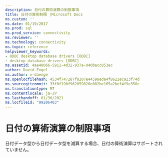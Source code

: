 ```yaml
---
description: 日付の算術演算の制限事項
title: 日付の算術制限 |Microsoft Docs
ms.custom: ''
ms.date: 01/19/2017
ms.prod: sql
ms.prod_service: connectivity
ms.reviewer: ''
ms.technology: connectivity
ms.topic: reference
helpviewer_keywords:
- ODBC desktop database drivers [ODBC]
- desktop database drivers [ODBC]
ms.assetid: 4ae40066-5911-4d32-937a-040bacc853ec
author: David-Engel
ms.author: v-daenge
ms.openlocfilehash: 4534f747287f8207e44598eda4f8622ec923f74d
ms.sourcegitcommit: 33f0f190f962059826e002be165a2bef4f9e350c
ms.translationtype: MT
ms.contentlocale: ja-JP
ms.lasthandoff: 01/30/2021
ms.locfileid: "99206403"
---
```

# <a name="date-arithmetic-limitations"></a>日付の算術演算の制限事項
日付データ型から日付データ型を減算する場合、日付の算術演算はサポートされていません。
